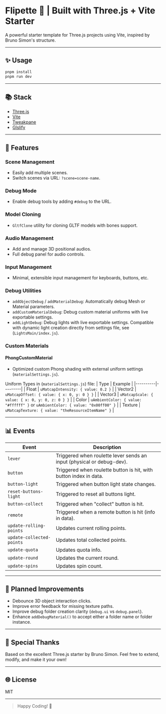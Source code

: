 # Flipette 👻 | Built with Three.js + Vite Starter

A powerful starter template for Three.js projects using Vite, inspired by Bruno Simon's structure.

---

## ✨ Usage

```bash
pnpm install
pnpm run dev
```

---

## 📚 Stack

- [Three.js](https://threejs.org/)
- [Vite](https://vitejs.dev/)
- [Tweakpane](https://cocopon.github.io/tweakpane/)
- [Glslify](https://github.com/KusStar/vite-plugin-glslify)

---

## 🔧 Features

### Scene Management
- Easily add multiple scenes.
- Switch scenes via URL: `?scene=scene-name`.

### Debug Mode
- Enable debug tools by adding `#debug` to the URL.

### Model Cloning
- `GltfClone` utility for cloning GLTF models with bones support.

### Audio Management
- Add and manage 3D positional audios.
- Full debug panel for audio controls.

### Input Management
- Minimal, extensible input management for keyboards, buttons, etc.

### Debug Utilities
- `addObjectDebug` / `addMaterialDebug`: Automatically debug Mesh or Material parameters.
- `addCustomMaterialDebug`: Debug custom material uniforms with live exportable settings.
- `addLightDebug`: Debug lights with live exportable settings. Compatible with dynamic light creation directly from settings file, see (`LightsMain/index.js`).

### Custom Materials

#### PhongCustomMaterial
- Optimized custom Phong shading with external uniform settings (`materialSettings.js`).

Uniform Types in (`materialSettings.js`) file:
| Type     | Example |
|----------|---------|
| Float    | `uMatcapIntensity: { value: 0.2 }` |
| Vector2  | `uMatcapOffset: { value: { x: 0, y: 0 } }` |
| Vector3  | `uMatcapScale: { value: { x: 0, y: 0, z: 0 } }` |
| Color    | `uAmbientColor: { value: "#ffffff" }` or `uAmbientColor: { value: "0x00ff00" }` |
| Texture  | `uMatcapTexture: { value: "theResourceItemName" }` |

---

## 📊 Events

| Event | Description |
|------|-------------|
| `lever` | Triggered when roulette lever sends an input (physical or debug-dev). |
| `button` | Triggered when roulette button is hit, with button index in data. |
| `button-light` | Triggered when button light state changes. |
| `reset-buttons-light` | Triggered to reset all buttons light. |
| `button-collect` | Triggered when "collect" button is hit. |
| `remote` | Triggered when a remote button is hit (info in data). |
| `update-rolling-points` | Updates current rolling points. |
| `update-collected-points` | Updates total collected points. |
| `update-quota` | Updates quota info. |
| `update-round` | Updates the current round. |
| `update-spins` | Updates spin count. |

---

## 🔀 Planned Improvements

- Debounce 3D object interaction clicks.
- Improve error feedback for missing texture paths.
- Improve debug folder creation clarity (`debug.ui` vs `debug.panel`).
- Enhance `addDebugMaterial()` to accept either a folder name or folder instance.

---

## 🎉 Special Thanks

Based on the excellent Three.js starter by Bruno Simon. Feel free to extend, modify, and make it your own!

---

## 🌐 License

MIT

---

> Happy Coding! 🚀

